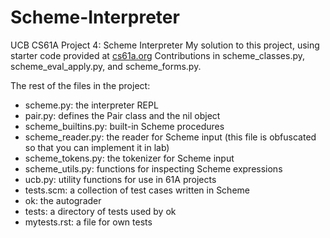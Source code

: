 # Scheme-Interpreter
 UCB CS61A Project 4: Scheme Interpreter
 My solution to this project, using starter code provided at [cs61a.org](https://cs61a.org/proj/scheme/)
 Contributions in scheme_classes.py, scheme_eval_apply.py, and scheme_forms.py.
 
 The rest of the files in the project:
 - scheme.py: the interpreter REPL
 - pair.py: defines the Pair class and the nil object
 - scheme_builtins.py: built-in Scheme procedures
 - scheme_reader.py: the reader for Scheme input (this file is obfuscated so that you can implement it in lab)
 - scheme_tokens.py: the tokenizer for Scheme input
 - scheme_utils.py: functions for inspecting Scheme expressions
 - ucb.py: utility functions for use in 61A projects
 - tests.scm: a collection of test cases written in Scheme
 - ok: the autograder
 - tests: a directory of tests used by ok
 - mytests.rst: a file for own tests
